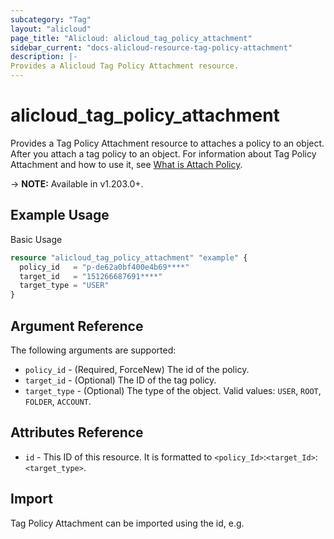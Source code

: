 ```yaml
---
subcategory: "Tag"
layout: "alicloud"
page_title: "Alicloud: alicloud_tag_policy_attachment"
sidebar_current: "docs-alicloud-resource-tag-policy-attachment"
description: |-
Provides a Alicloud Tag Policy Attachment resource.
---
```


# alicloud\_tag\_policy\_attachment

Provides a Tag Policy Attachment resource to attaches a policy to an object. After you attach a tag policy to an object.
For information about Tag Policy Attachment and how to use it,
see [What is Attach Policy](https://www.alibabacloud.com/help/en/resource-management/latest/attach-policy).

-> **NOTE:** Available in v1.203.0+.

## Example Usage

Basic Usage

```terraform
resource "alicloud_tag_policy_attachment" "example" {
  policy_id   = "p-de62a0bf400e4b69****"
  target_id   = "151266687691****"
  target_type = "USER"
}
```

## Argument Reference

The following arguments are supported:

* `policy_id` - (Required, ForceNew) The id of the policy.
* `target_id` - (Optional) The ID of the tag policy.
* `target_type` - (Optional) The type of the object. Valid values: `USER`, `ROOT`, `FOLDER`, `ACCOUNT`.

## Attributes Reference

* `id` - This ID of this resource. It is formatted to `<policy_Id>`:`<target_Id>`:`<target_type>`.

## Import

Tag Policy Attachment can be imported using the id, e.g.
